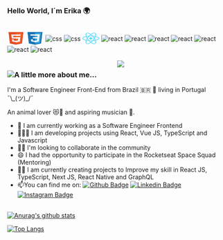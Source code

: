 ### Hello World, I´m Erika 🌍


<div style="display: inline_block"><br>
    <img align="center" alt="html" height="30" width="40" src="https://raw.githubusercontent.com/devicons/devicon/master/icons/html5/html5-original.svg">
    <img align="center" alt="css" height="30" width="40" src="https://raw.githubusercontent.com/devicons/devicon/master/icons/css3/css3-original.svg">
    <img align="center" alt="css" height="30" width="40" src="https://cdn.jsdelivr.net/gh/devicons/devicon/icons/sass/sass-original.svg" />
    <img align="center" alt="css" height="30" width="40" src="https://cdn.jsdelivr.net/gh/devicons/devicon/icons/javascript/javascript-original.svg">
    <img align="center" alt="react" height="30" width="40" src="https://raw.githubusercontent.com/devicons/devicon/master/icons/react/react-original.svg" >
    <img align="center" alt="react" height="30" width="40" src="https://cdn.jsdelivr.net/gh/devicons/devicon/icons/typescript/typescript-original.svg" />
    <img align="center" alt="react" height="30" width="40" src="https://cdn.jsdelivr.net/gh/devicons/devicon/icons/nextjs/nextjs-original.svg">
    <img align="center" alt="react" height="30" width="40" src="https://cdn.jsdelivr.net/gh/devicons/devicon/icons/jest/jest-plain.svg" />
    <img align="center" alt="react" height="30" width="40"  src="https://cdn.jsdelivr.net/gh/devicons/devicon/icons/vuejs/vuejs-original.svg">
    <img align="center" alt="react" height="30" width="40"  src="https://cdn.jsdelivr.net/gh/devicons/devicon/icons/git/git-original.svg" />
    <img align="center" alt="react" height="30" width="40" src="https://cdn.jsdelivr.net/gh/devicons/devicon/icons/ubuntu/ubuntu-plain.svg" />
    <img align="center" alt="react" height="30" width="40" src="https://cdn.jsdelivr.net/gh/devicons/devicon/icons/yarn/yarn-original.svg" />
</div>
<br/>
<img width="250" align="right" src="https://media.giphy.com/media/jIgXf4hgbHCeKiXpvt/giphy.gif">
<h3 align="left"><img src="https://media.giphy.com/media/VgCDAzcKvsR6OM0uWg/giphy.gif" width="50">A little more about me...</h3>
I'm a Software Engineer Front-End from Brazil 🇧🇷 🎯 living in Portugal ¯\_(ツ)_/¯

An animal lover 😻🐶 and aspiring musician 🎸.

- 🔭 I am currently working as a Software Engineer Frontend
- 👩🏽‍💻 I am developing projects using React, Vue JS, TypeScript and Javascript
- 🤝🏽 I'm looking to collaborate in the community
- 😄 I had the opportunity to participate in the Rocketseat Space Squad (Mentoring)
- ✍🏼 I am currently creating projects to Improve my skill in React JS, TypeScript, Next JS, React Native and GraphQL
- 📫You can find me on: [![Github Badge](https://img.shields.io/badge/-Github-000?style=flat-square&logo=Github&logoColor=white&link=https://github.com/erikaperciliano)](https://github.com/erikaperciliano) [![Linkedin Badge](https://img.shields.io/badge/-LinkedIn-blue?style=flat-square&logo=Linkedin&logoColor=white&link=https://www.linkedin.com/in/erika-perciliano/)](https://www.linkedin.com/in/erika-perciliano/) [![Instagram Badge](https://img.shields.io/badge/-Instagram-pink?style=flat-square&logo=Instagram&logoColor=white&link=https://https://www.instagram.com/erikadeveloper/?hl=pt-br/)](https://www.instagram.com/erikadeveloper/?hl=pt-br/)




<br/>[![Anurag's github stats](https://github-readme-stats.vercel.app/api?username=erikaperciliano&count_private=true&count_private=false&theme=radical)](https://github.com/anuraghazra/github-readme-stats)

[![Top Langs](https://github-readme-stats.vercel.app/api/top-langs/?username=erikaperciliano&layout=compact&theme=radical)](https://github.com/anuraghazra/github-readme-stats)





